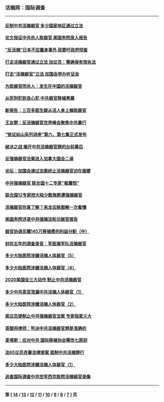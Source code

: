 ### 活摘网：国际调查
---
#### [反制中共活摘器官 多少国家地区通过立法](../../pages/nf5947/n14009863.md?08010430) 
#### [论文指证中共杀人取器官 美国务院录入报告](../../pages/nf5947/n13999890.md?08010430) 
#### [“反活摘”日本不应置身事外 政要吁政府彻查](../../pages/nf5947/n13971188.md?08010430) 
#### [打击活摘器官通过立法 加议员：需确保有效执法](../../pages/nf5947/n13886356.md?08010430) 
#### [打击“活摘器官”立法 加国会举办听证会](../../pages/nf5947/n13869362.md?08010430) 
#### [为取器官而杀人：发生在中国的活摘器官](../../pages/nf5947/n13794731.md?08010430) 
#### [从死刑犯到良心犯 中共器官移植黑幕](../../pages/nf5947/n13764669.md?08010430) 
#### [新报告：三百多医生疑从活人身上摘取器官](../../pages/nf5947/n13703044.md?08010430) 
#### [王友群：反活摘器官世界峰会聚焦中共暴行](../../pages/nf5947/n13250738.md?08010430) 
#### [“铁证如山系列讲座”第六、第七集正式发布](../../pages/nf5947/n13106287.md?08010430) 
#### [破冰之战 揭开中共活摘器官罪的台前幕后](../../pages/nf5947/n13082457.md?08010430) 
#### [反强摘器官法案进入加拿大国会二读](../../pages/nf5947/n13033450.md?08010430) 
#### [论坛：加国会通过法案终止活摘器官迫在眉睫](../../pages/nf5947/n13029839.md?08010430) 
#### [中共强摘器官 联合国十二专家“极震惊”](../../pages/nf5947/n13024313.md?08010430) 
#### [联合国12专家控大陆少数族群遭强摘器官](../../pages/nf5947/n13023877.md?08010430) 
#### [活摘器官你真了解？来龙去脉图解一次看懂](../../pages/nf5947/n13013820.md?08010430) 
#### [美国务院详录中共强摘法轮功器官报告](../../pages/nf5947/n12944519.md?08010430) 
#### [器官协调员曝145万移植费的利益分配（中）](../../pages/nf5947/n12894547.md?08010430) 
#### [封存五年的调查录音：军医揭军队活摘器官](../../pages/nf5947/n12798692.md?08010430) 
#### [多少大陆医院涉嫌活摘人体器官（5）](../../pages/nf5947/n12768383.md?08010430) 
#### [多少大陆医院涉嫌活摘人体器官（4）](../../pages/nf5947/n12664434.md?08010430) 
#### [2020美国会三大动作 制止中共活摘器官](../../pages/nf5947/n12682004.md?08010430) 
#### [多少中共高官泄漏中共活摘人体器官（1）](../../pages/nf5947/n12671234.md?08010430) 
#### [多少大陆医院涉嫌活摘人体器官（2）](../../pages/nf5947/n12655589.md?08010430) 
#### [美议员提制止中共强摘器官法案 专家指意义大](../../pages/nf5947/n12630561.md?08010430) 
#### [英御用律师：判决中共活摘器官罪是准确的](../../pages/nf5947/n12580740.md?08010430) 
#### [麦塔斯：应对中共 国际移植协会需改七原则](../../pages/nf5947/n12514711.md?08010430) 
#### [法65议员连署法律提案 抵制中共活摘罪行](../../pages/nf5947/n12437047.md?08010430) 
#### [多少大陆医院涉嫌活摘人体器官（1）](../../pages/nf5947/n12414284.md?08010430) 
#### [追查国际调查中共空军西京医院活摘器官录像](../../pages/nf5947/n12348837.md?08010430) 

---
#### 第 [ [14](./14.md?08010430) / [13](./13.md?08010430) / [12](./12.md?08010430) / [11](./11.md?08010430) / [10](./10.md?08010430) / [9](./9.md?08010430) / [8](./8.md?08010430) / [7](./7.md?08010430) ] 页
